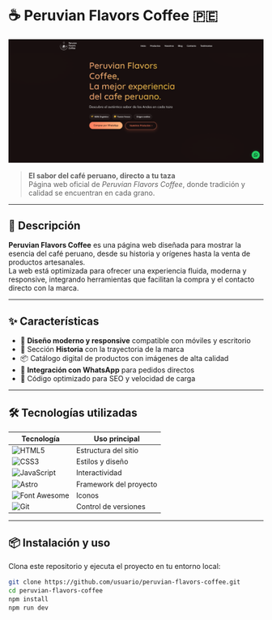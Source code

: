 # ☕ Peruvian Flavors Coffee 🇵🇪
![Peruvian Flavors Coffee Logo](pfc.png)

> **El sabor del café peruano, directo a tu taza**  
> Página web oficial de *Peruvian Flavors Coffee*, donde tradición y calidad se encuentran en cada grano.

---

## 📜 Descripción
**Peruvian Flavors Coffee** es una página web diseñada para mostrar la esencia del café peruano, desde su historia y orígenes hasta la venta de productos artesanales.  
La web está optimizada para ofrecer una experiencia fluida, moderna y responsive, integrando herramientas que facilitan la compra y el contacto directo con la marca.

---

## ✨ Características
- 🎨 **Diseño moderno y responsive** compatible con móviles y escritorio  
- 📖 Sección **Historia** con la trayectoria de la marca  
- 📦 Catálogo digital de productos con imágenes de alta calidad  
- 📲 **Integración con WhatsApp** para pedidos directos  
- 🚀 Código optimizado para SEO y velocidad de carga  

---

## 🛠️ Tecnologías utilizadas

| Tecnología       | Uso principal |
|------------------|--------------|
| ![HTML5](https://img.shields.io/badge/HTML5-E34F26?style=for-the-badge&logo=html5&logoColor=white) | Estructura del sitio |
| ![CSS3](https://img.shields.io/badge/CSS3-1572B6?style=for-the-badge&logo=css3&logoColor=white)   | Estilos y diseño |
| ![JavaScript](https://img.shields.io/badge/JavaScript-F7DF1E?style=for-the-badge&logo=javascript&logoColor=black) | Interactividad |
| ![Astro](https://img.shields.io/badge/Astro-FF5D01?style=for-the-badge&logo=astro&logoColor=white) | Framework del proyecto |
| ![Font Awesome](https://img.shields.io/badge/Font%20Awesome-339AF0?style=for-the-badge&logo=fontawesome&logoColor=white) | Iconos |
| ![Git](https://img.shields.io/badge/Git-F05032?style=for-the-badge&logo=git&logoColor=white) | Control de versiones |

---

## 📦 Instalación y uso
Clona este repositorio y ejecuta el proyecto en tu entorno local:

```bash
git clone https://github.com/usuario/peruvian-flavors-coffee.git
cd peruvian-flavors-coffee
npm install
npm run dev
